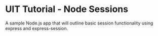 # UIT Tutorial - Node Sessions

A sample Node.js app that will outline basic session functionality using express and express-session.
